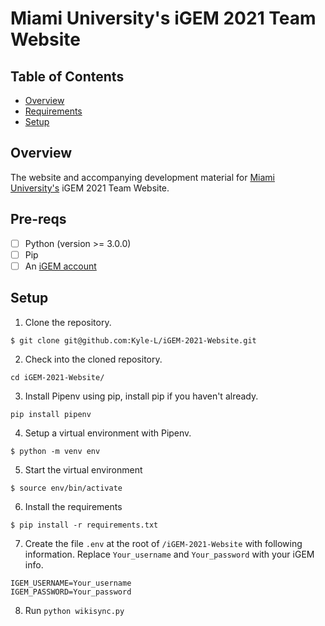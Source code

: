 # Miami University's iGEM 2021 Team Website

## Table of Contents
- [Overview](#overview)
- [Requirements](#reqs)
- [Setup](#setup)

<a name="overview"/></a>
## Overview
The website and accompanying development material for [Miami University's](https://miamioh.edu/) iGEM 2021 Team Website.

<a name="reqs"/></a>
## Pre-reqs
- [ ] Python (version >= 3.0.0)
- [ ] Pip
- [ ] An [iGEM account](igem.org)

<a name="setup"/></a>
## Setup
1. Clone the repository.
```
$ git clone git@github.com:Kyle-L/iGEM-2021-Website.git
```

2. Check into the cloned repository.
```
cd iGEM-2021-Website/
```

3. Install Pipenv using pip, install pip if you haven't already.
```
pip install pipenv
```

4. Setup a virtual environment with Pipenv.
```
$ python -m venv env
```

5. Start the virtual environment
```
$ source env/bin/activate
```

6. Install the requirements
```
$ pip install -r requirements.txt
```

7. Create the file `.env` at the root of `/iGEM-2021-Website` with following information. Replace `Your_username` and `Your_password` with your iGEM info.
```
IGEM_USERNAME=Your_username
IGEM_PASSWORD=Your_password
```

8. Run `python wikisync.py`
